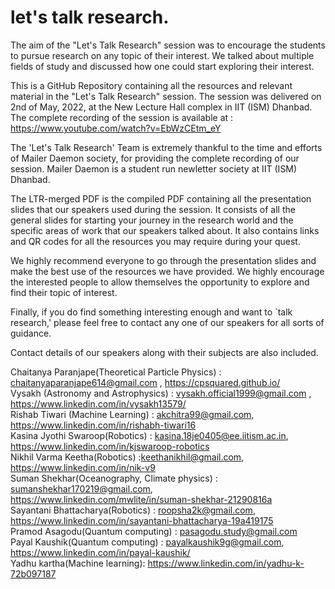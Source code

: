 # let's talk research.

The aim of the "Let's Talk Research" session was to encourage the students to pursue research on any topic of their interest. We talked about multiple fields of study and discussed how one could start exploring their interest. 

This is a GitHub Repository containing all the resources and relevant material in the "Let's Talk Research" session. The session was delivered on 2nd of May, 2022, at the New Lecture Hall complex in IIT (ISM) Dhanbad. The complete recording of the session is available at : https://www.youtube.com/watch?v=EbWzCEtm_eY

The 'Let's Talk Research' Team is extremely thankful to the time and efforts of Mailer Daemon society, for providing the complete recording of our session. Mailer Daemon is a student run newletter society at IIT (ISM) Dhanbad.

The LTR-merged PDF is the compiled PDF containing all the presentation slides that our speakers used during the session. It consists of all the general slides for starting your journey in the research world and the specific areas of work that our speakers talked about. It also contains links and QR codes for all the resources you may require during your quest.

We highly recommend everyone to go through the presentation slides and make the best use of the resources we have provided. We highly encourage the interested people to allow themselves the opportunity to explore and find their topic of interest. 

Finally, if you do find something interesting enough and want to `talk research,' please feel free to contact any one of our speakers for all sorts of guidance. 

Contact details of our speakers along with their subjects are also included.

Chaitanya Paranjape(Theoretical Particle Physics) : chaitanyaparanjape614@gmail.com , https://cpsquared.github.io/       
Vysakh (Astronomy and Astrophysics) : vysakh.official1999@gmail.com , https://www.linkedin.com/in/vysakh13579/  
Rishab Tiwari (Machine Learning) : akchitra99@gmail.com, https://www.linkedin.com/in/rishabh-tiwari16  
Kasina Jyothi Swaroop(Robotics) : kasina.18je0405@ee.iitism.ac.in, https://www.linkedin.com/in/kjswaroop-robotics  
Nikhil Varma Keetha(Robotics) :keethanikhil@gmail.com, https://www.linkedin.com/in/nik-v9  
Suman Shekhar(Oceanography, Climate physics) : sumanshekhar170219@gmail.com, https://www.linkedin.com/mwlite/in/suman-shekhar-21290816a  
Sayantani Bhattacharya(Robotics) : roopsha2k@gmail.com, https://www.linkedin.com/in/sayantani-bhattacharya-19a419175   
Pramod Asagodu(Quantum computing) : pasagodu.study@gmail.com  
Payal Kaushik(Quantum computing) : payalkaushik9g@gmail.com, https://www.linkedin.com/in/payal-kaushik/  
Yadhu kartha(Machine learning): https://www.linkedin.com/in/yadhu-k-72b097187  

